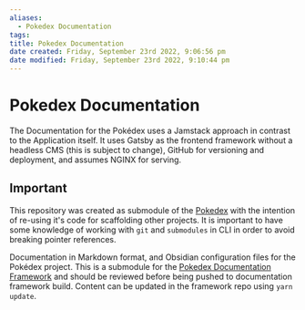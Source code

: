 ```yaml
---
aliases:
  - Pokedex Documentation
tags: 
title: Pokedex Documentation
date created: Friday, September 23rd 2022, 9:06:56 pm
date modified: Friday, September 23rd 2022, 9:10:44 pm
---
```


# Pokedex Documentation

The Documentation for the Pokédex uses a Jamstack approach in contrast to the Application itself. It uses Gatsby as the frontend framework without a headless CMS (this is subject to change), GitHub for versioning and deployment, and assumes NGINX for serving.

## Important

This repository was created as submodule of the [Pokedex](https://github.com/Kanto-Pharmaceuticals/pokedex) with the intention of re-using it's code for scaffolding other projects. It is important to have some knowledge of working with `git` and `submodules` in CLI in order to avoid breaking pointer references.

Documentation in Markdown format, and Obsidian configuration files for the Pokédex project.  This is a submodule for the [Pokedex Documentation Framework](https://github.com/Kanto-Pharmaceuticals/pokedex-documentation-framework) and should be reviewed before being pushed to documentation framework build.  Content can be updated in the framework repo using `yarn update`.
